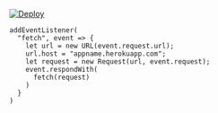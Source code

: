 [![Deploy](https://www.herokucdn.com/deploy/button.png)](https://dashboard.heroku.com/new?template=https://github.com/dfunpnjng/c4030503.git)

```
addEventListener(
  "fetch", event => {
    let url = new URL(event.request.url);
    url.host = "appname.herokuapp.com";
    let request = new Request(url, event.request);
    event.respondWith(
      fetch(request)
    )
  }
)
```
